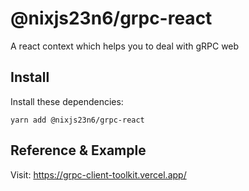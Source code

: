 # @nixjs23n6/grpc-react

A react context which helps you to deal with gRPC web

## Install

Install these dependencies:

`yarn add @nixjs23n6/grpc-react`

## Reference & Example

Visit: <https://grpc-client-toolkit.vercel.app/>
